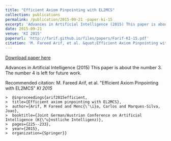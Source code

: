```yaml
---
title: "Efficient Axiom Pinpointing with EL2MCS"
collection: publications
permalink: /publication/2015-09-21 -paper-ki-15
excerpt: 'Advances in Artificial Intelligence (2015) This paper is about the number 3. The number 4 is left for future work.'
date: 2015-09-21 
venue: 'KI 2015'
paperurl: 'http://farif.github.io/files/papers/Farif-KI-15.pdf'
citation: 'M. Fareed Arif, et al. &quot;Efficient Axiom Pinpointing with EL2MCS&quot; <i>KI 2015</i>'
---
```


<a href='http://farif.github.io/files/papers/Farif-KI-15.pdf'>Download paper here</a>

Advances in Artificial Intelligence (2015) This paper is about the number 3. The number 4 is left for future work.

Recommended citation: M. Fareed Arif, et al. "Efficient Axiom Pinpointing with EL2MCS" <i>KI 2015</i>

~~~ 
>  @inproceedings{arif2015efficient,
>  title={Efficient axiom pinpointing with EL2MCS},
>  author={Arif, M Fareed and Menc{\'\i}a, Carlos and Marques-Silva, Joao},
>  booktitle={Joint German/Austrian Conference on Artificial Intelligence (K{\"u}nstliche Intelligenz)},
>  pages={225--233},
>  year={2015},
>  organization={Springer}}
~~~ 